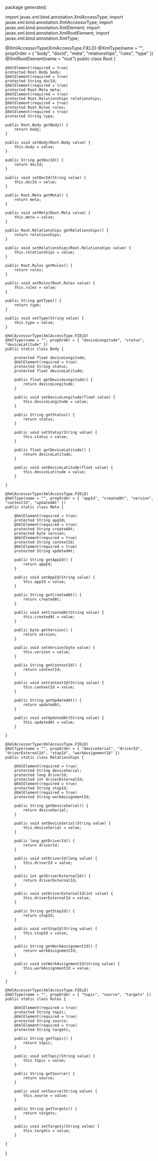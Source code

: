 package generated;

import javax.xml.bind.annotation.XmlAccessType;
import javax.xml.bind.annotation.XmlAccessorType;
import javax.xml.bind.annotation.XmlElement;
import javax.xml.bind.annotation.XmlRootElement;
import javax.xml.bind.annotation.XmlType;

@XmlAccessorType(XmlAccessType.FIELD)
@XmlType(name = "", propOrder = { "body", "docId", "meta", "relationships", "rules", "type" })
@XmlRootElement(name = "root")
public class Root {

	@XmlElement(required = true)
	protected Root.Body body;
	@XmlElement(required = true)
	protected String docId;
	@XmlElement(required = true)
	protected Root.Meta meta;
	@XmlElement(required = true)
	protected Root.Relationships relationships;
	@XmlElement(required = true)
	protected Root.Rules rules;
	@XmlElement(required = true)
	protected String type;

	public Root.Body getBody() {
		return body;
	}

	public void setBody(Root.Body value) {
		this.body = value;
	}

	public String getDocId() {
		return docId;
	}

	public void setDocId(String value) {
		this.docId = value;
	}

	public Root.Meta getMeta() {
		return meta;
	}

	public void setMeta(Root.Meta value) {
		this.meta = value;
	}

	public Root.Relationships getRelationships() {
		return relationships;
	}

	public void setRelationships(Root.Relationships value) {
		this.relationships = value;
	}

	public Root.Rules getRules() {
		return rules;
	}

	public void setRules(Root.Rules value) {
		this.rules = value;
	}

	public String getType() {
		return type;
	}

	public void setType(String value) {
		this.type = value;
	}

	@XmlAccessorType(XmlAccessType.FIELD)
	@XmlType(name = "", propOrder = { "deviceLongitude", "status", "deviceLatitude" })
	public static class Body {

		protected float deviceLongitude;
		@XmlElement(required = true)
		protected String status;
		protected float deviceLatitude;

		public float getDeviceLongitude() {
			return deviceLongitude;
		}

		public void setDeviceLongitude(float value) {
			this.deviceLongitude = value;
		}

		public String getStatus() {
			return status;
		}

		public void setStatus(String value) {
			this.status = value;
		}

		public float getDeviceLatitude() {
			return deviceLatitude;
		}

		public void setDeviceLatitude(float value) {
			this.deviceLatitude = value;
		}

	}

	@XmlAccessorType(XmlAccessType.FIELD)
	@XmlType(name = "", propOrder = { "appId", "createdAt", "version", "contextId", "updatedAt" })
	public static class Meta {

		@XmlElement(required = true)
		protected String appId;
		@XmlElement(required = true)
		protected String createdAt;
		protected byte version;
		@XmlElement(required = true)
		protected String contextId;
		@XmlElement(required = true)
		protected String updatedAt;

		public String getAppId() {
			return appId;
		}

		public void setAppId(String value) {
			this.appId = value;
		}

		public String getCreatedAt() {
			return createdAt;
		}

		public void setCreatedAt(String value) {
			this.createdAt = value;
		}

		public byte getVersion() {
			return version;
		}

		public void setVersion(byte value) {
			this.version = value;
		}

		public String getContextId() {
			return contextId;
		}

		public void setContextId(String value) {
			this.contextId = value;
		}

		public String getUpdatedAt() {
			return updatedAt;
		}

		public void setUpdatedAt(String value) {
			this.updatedAt = value;
		}

	}

	@XmlAccessorType(XmlAccessType.FIELD)
	@XmlType(name = "", propOrder = { "deviceSerial", "driverId", "driverExternalId", "stopId", "workAssignmentId" })
	public static class Relationships {

		@XmlElement(required = true)
		protected String deviceSerial;
		protected long driverId;
		protected int driverExternalId;
		@XmlElement(required = true)
		protected String stopId;
		@XmlElement(required = true)
		protected String workAssignmentId;

		public String getDeviceSerial() {
			return deviceSerial;
		}

		public void setDeviceSerial(String value) {
			this.deviceSerial = value;
		}

		public long getDriverId() {
			return driverId;
		}

		public void setDriverId(long value) {
			this.driverId = value;
		}

		public int getDriverExternalId() {
			return driverExternalId;
		}

		public void setDriverExternalId(int value) {
			this.driverExternalId = value;
		}

		public String getStopId() {
			return stopId;
		}

		public void setStopId(String value) {
			this.stopId = value;
		}

		public String getWorkAssignmentId() {
			return workAssignmentId;
		}

		public void setWorkAssignmentId(String value) {
			this.workAssignmentId = value;
		}

	}

	@XmlAccessorType(XmlAccessType.FIELD)
	@XmlType(name = "", propOrder = { "topic", "source", "targets" })
	public static class Rules {

		@XmlElement(required = true)
		protected String topic;
		@XmlElement(required = true)
		protected String source;
		@XmlElement(required = true)
		protected String targets;

		public String getTopic() {
			return topic;
		}

		public void setTopic(String value) {
			this.topic = value;
		}

		public String getSource() {
			return source;
		}

		public void setSource(String value) {
			this.source = value;
		}

		public String getTargets() {
			return targets;
		}

		public void setTargets(String value) {
			this.targets = value;
		}

	}

}
